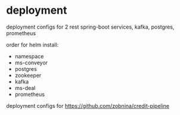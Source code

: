# deployment

deployment configs for 2 rest spring-boot services, kafka, postgres, prometheus

order for helm install:

- namespace
- ms-conveyor
- postgres
- zookeeper
- kafka
- ms-deal
- prometheus

deployment configs for https://github.com/zobnina/credit-pipeline
